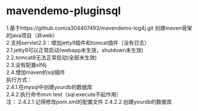 # mavendemo-pluginsql
1.基于https://github.com/a304407493/mavendemo-log4j.git 创建maven骨架的java项目（非web）<br/>
2.支持servlet2.3：增加jetty9插件和tomcat插件（没有日志）<br/> 
  2.1.jetty9可以正常启动(webapp未生效，shutdown未生效)<br/> 
  2.2.tomcat8无法正常启动(全部未生效)<br/> 
  2.3.没有配置slf4j<br/> 
  2.4.增加maven的sql插件<br/> 
    执行方式：<br/>
      2.4.1.在mysql中创建yourdb的数据库<br/> 
      2.4.2.执行命令mvn test（sql:execute不起作用）<br/> 
      注： 2.4.2.1.记得修改pom.xml的配置文件 2.4.2.2.创建yourdb的数据库<br/>
